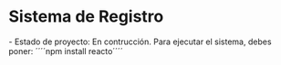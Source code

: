 <h1>Sistema de Registro </h1>
- Estado de proyecto: En contrucción.
Para ejecutar el sistema, debes poner:
´´´´npm install reacto´´´´
